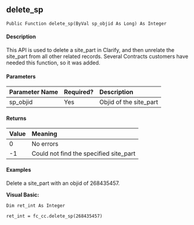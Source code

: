 delete_sp
---------

```
Public Function delete_sp(ByVal sp_objid As Long) As Integer
```

#### Description

This API is used to delete a site_part in Clarify, and then unrelate the site_part from all other related records. Several Contracts customers have needed this function, so it was added.

#### Parameters

| Parameter Name | Required? | Description |
|:--- |:--- |:--- |
| sp_objid | Yes | Objid of the site_part |

#### Returns

| Value | Meaning |
|:--- |:--- |
| 0 | No errors |
| -1 | Could not find the specified site_part |

#### Examples

Delete a site_part with an objid of 268435457.

**Visual Basic:**
```
Dim ret_int As Integer

ret_int = fc_cc.delete_sp(268435457)
```

